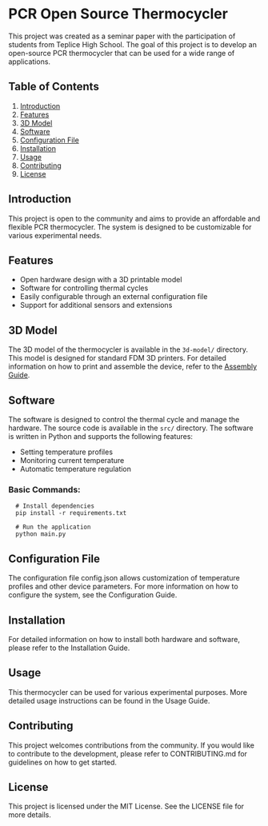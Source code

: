 # PCR Open Source Thermocycler

This project was created as a seminar paper with the participation of students from Teplice High School. The goal of this project is to develop an open-source PCR thermocycler that can be used for a wide range of applications.

## Table of Contents
1. [Introduction](#introduction)
2. [Features](#features)
3. [3D Model](#3d-model)
4. [Software](#software)
5. [Configuration File](#configuration-file)
6. [Installation](#installation)
7. [Usage](#usage)
8. [Contributing](#contributing)
9. [License](#license)

## Introduction
This project is open to the community and aims to provide an affordable and flexible PCR thermocycler. The system is designed to be customizable for various experimental needs.

## Features
- Open hardware design with a 3D printable model
- Software for controlling thermal cycles
- Easily configurable through an external configuration file
- Support for additional sensors and extensions

## 3D Model
The 3D model of the thermocycler is available in the `3d-model/` directory. This model is designed for standard FDM 3D printers. For detailed information on how to print and assemble the device, refer to the [Assembly Guide](3d-model/AssemblyGuide.md).

## Software
The software is designed to control the thermal cycle and manage the hardware. The source code is available in the `src/` directory. The software is written in Python and supports the following features:
- Setting temperature profiles
- Monitoring current temperature
- Automatic temperature regulation

### Basic Commands:

      # Install dependencies
      pip install -r requirements.txt
      
      # Run the application
      python main.py

## Configuration File

The configuration file config.json allows customization of temperature profiles and other device parameters. For more information on how to configure the system, see the Configuration Guide.

## Installation

For detailed information on how to install both hardware and software, please refer to the Installation Guide.

## Usage

This thermocycler can be used for various experimental purposes. More detailed usage instructions can be found in the Usage Guide.

## Contributing

This project welcomes contributions from the community. If you would like to contribute to the development, please refer to CONTRIBUTING.md for guidelines on how to get started.

## License

This project is licensed under the MIT License. See the LICENSE file for more details.
